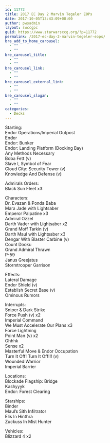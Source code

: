 ```yaml
---
id: 11772
title: 2017 EC Day 2 Marvin Tegeler EOPs
date: 2017-10-05T13:43:09+00:00
author: pwsadmin
layout: swccgpc
guid: https://www.starwarsccg.org/?p=11772
permalink: /2017-ec-day-2-marvin-tegeler-eops/
bre_add_to_home_carousel:
  - ""
  - ""
bre_carousel_title:
  - ""
  - ""
bre_carousel_link:
  - ""
  - ""
bre_carousel_external_link:
  - ""
  - ""
bre_carousel_slogan:
  - ""
  - ""
categories:
  - Decks
---
```

Starting:  
Endor Operations/Imperial Outpost  
Endor  
Endor: Bunker  
Endor: Landing Platform (Docking Bay)  
Any Methods Necessary  
Boba Fett (v)  
Slave I, Symbol of Fear  
Cloud City: Security Tower (v)  
Knowledge And Defense (v)

Admirals Orders:  
Black Sun Fleet x3

Characters:  
Dr. Evazan & Ponda Baba  
Mara Jade with Lightsaber  
Emperor Palpatine x3  
Admiral Ozzel  
Darth Vader with Lightsaber x2  
Grand Moff Tarkin (v)  
Darth Maul with Lightsaber x3  
Dengar With Blaster Carbine (v)  
Count Dooku  
Grand Admiral Thrawn  
P-59  
Janus Greejatus  
Stormtrooper Garrison

Effects:  
Lateral Damage  
Endor Shield (v)  
Establish Secret Base (v)  
Ominous Rumors

Interrupts:  
Sniper & Dark Strike  
Force Push (v) x2  
Imperial Command  
We Must Accelerate Our Plans x3  
Force Lightning  
Point Man (v) x2  
Ghhhk  
Sense x2  
Masterful Move & Endor Occupation  
Turn It Off! Turn It Off!!! (v)  
Wounded Warrior  
Imperial Barrier

Locations:  
Blockade Flagship: Bridge  
Kashyyyk  
Endor: Forest Clearing

Starships:  
Binder  
Maul’s Sith Infiltrator  
Elis In Hinthra  
Zuckuss In Mist Hunter

Vehicles:  
Blizzard 4 x2